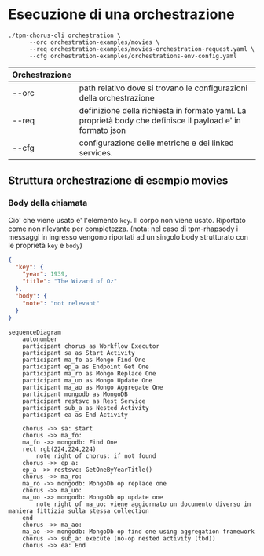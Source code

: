 # Esecuzione di una orchestrazione

```shell
./tpm-chorus-cli orchestration \
      --orc orchestration-examples/movies \
      --req orchestration-examples/movies-orchestration-request.yaml \
      --cfg orchestration-examples/orchestrations-env-config.yaml
```

| Orchestrazione |                                                                                                             |
|----------------|-------------------------------------------------------------------------------------------------------------|
| --orc          | path relativo dove si trovano le configurazioni della orchestrazione                                        |
| --req          | definizione della richiesta in  formato yaml. La proprietà body che definisce il payload e' in formato json |
| --cfg          | configurazione delle metriche e dei linked services.                                                        |


## Struttura orchestrazione di esempio movies

### Body della chiamata
Cio' che viene usato e' l'elemento `key`. Il corpo non viene usato. Riportato come non rilevante per completezza.
(nota: nel caso di tpm-rhapsody i messaggi in ingresso vengono riportati ad un singolo body strutturato con le proprietà `key` e `body`)

```json
{
  "key": {
    "year": 1939,
    "title": "The Wizard of Oz"
  },
  "body": {
    "note": "not relevant"
  }
}
```

```mermaid
sequenceDiagram
    autonumber
    participant chorus as Workflow Executor
    participant sa as Start Activity
    participant ma_fo as Mongo Find One
    participant ep_a as Endpoint Get One
    participant ma_ro as Mongo Replace One
    participant ma_uo as Mongo Update One
    participant ma_ao as Mongo Aggregate One
    participant mongodb as MongoDB
    participant restsvc as Rest Service
    participant sub_a as Nested Activity
    participant ea as End Activity

	chorus ->> sa: start
    chorus ->> ma_fo: 
    ma_fo ->> mongodb: Find One
    rect rgb(224,224,224)
        note right of chorus: if not found
    chorus ->> ep_a: 
    ep_a ->> restsvc: GetOneByYearTitle()
    chorus ->> ma_ro: 
    ma_ro ->> mongodb: MongoDb op replace one
    chorus ->> ma_uo: 
    ma_uo ->> mongodb: MongoDb op update one
        note right of ma_uo: viene aggiornato un documento diverso in maniera fittizia sulla stessa collection
    end
    chorus ->> ma_ao: 
    ma_ao ->> mongodb: MongoDb op find one using aggregation framework
    chorus ->> sub_a: execute (no-op nested activity (tbd))
    chorus ->> ea: End    
```

